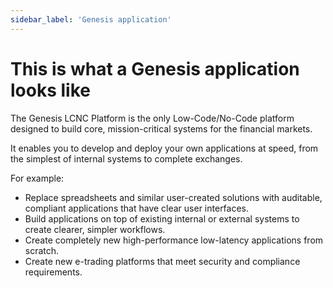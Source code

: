 ```yaml
---
sidebar_label: 'Genesis application'
---
```


# This is what a Genesis application looks like

The Genesis LCNC Platform is the only Low-Code/No-Code platform designed to build core, mission-critical systems for the financial markets.

It enables you to develop and deploy your own applications at speed, from the simplest of internal systems to complete exchanges.

For example:

* Replace spreadsheets and similar user-created solutions with auditable, compliant applications that have clear user interfaces.
* Build applications on top of existing internal or external systems to create clearer, simpler workflows.
* Create completely new high-performance low-latency applications from scratch.
* Create new e-trading platforms that meet security and compliance requirements.